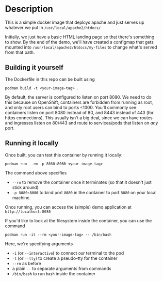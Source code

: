 # Description

This is a simple docker image that deploys apache and just serves up whatever we put in `/usr/local/apache2/htdocs/`

Initially, we just have a basic HTML landing page so that there's something to show. By the end of the demo, we'll have created a configmap that gets mounted into `/usr/local/apache2/htdocs/my-files` to change what's served from that path.

## Building it yourself

The Dockerfile in this repo can be built using
```
podman build -t <your-image-tag> .
```

By default, the server is configured to listen on port 8080. We need to do this because on OpenShift, containers are forbidden from running as root, and only root users can bind to ports <1000. You'll commonly see containers listen on port 8080 instead of 80, and 8443 instead of 443 (for https connections). This usually isn't a big deal, since we can have routes and ingresses listen on 80/443 and route to services/pods that listen on *any* port.

## Running it locally
Once built, you can test this container by running it locally:
```
podman run --rm -p 8080:8080 <your-image-tag>
```
The command above specifies
- `--rm` to remove the container once it terminates (so that it doesn't just stick around)
- `-p 8080:8080` to bind port `8080` in the container to port `8080` on your local machine.

Once running, you can access the (simple) demo application at `http://localhost:8080`

If you'd like to look at the filesystem inside the container, you can use the command
```
podman run -it --rm <your-image-tag> -- /bin/bash
```
Here, we're specifying arguments
- `-i` (or `--interactive`) to connect our terminal to the pod
- `-t` (or `--tty`) to create a pseudo-tty for the container
- `--rm` as before
- a plain `--` to separate arguments from commands
- `/bin/bash` to run `bash` inside the container